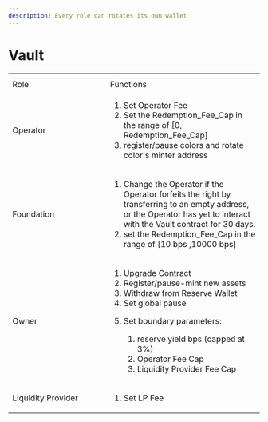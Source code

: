 ```yaml
---
description: Every role can rotates its own wallet
---
```


# Vault

<table data-header-hidden><thead><tr><th width="180"></th><th></th></tr></thead><tbody><tr><td>Role</td><td>Functions</td></tr><tr><td>Operator</td><td><ol><li>Set Operator Fee</li><li>Set the Redemption_Fee_Cap in the range of [0, Redemption_Fee_Cap]</li><li>register/pause colors and rotate color's minter address</li></ol></td></tr><tr><td>Foundation</td><td><ol><li>Change the Operator if the Operator forfeits the right by transferring to an empty address, or the Operator has yet to interact with the Vault contract for 30 days. </li><li>set the Redemption_Fee_Cap in the range of [10 bps ,10000 bps]</li></ol></td></tr><tr><td>Owner</td><td><ol><li>Upgrade Contract</li><li>Register/pause-mint new assets</li><li>Withdraw from Reserve Wallet</li><li>Set global pause</li><li><p>Set boundary parameters:</p><ol><li>reserve yield bps (capped at 3%)</li><li>Operator Fee Cap</li><li>Liquidity Provider Fee Cap</li></ol></li></ol></td></tr><tr><td>Liquidity Provider</td><td><ol><li>Set LP Fee</li></ol></td></tr></tbody></table>
